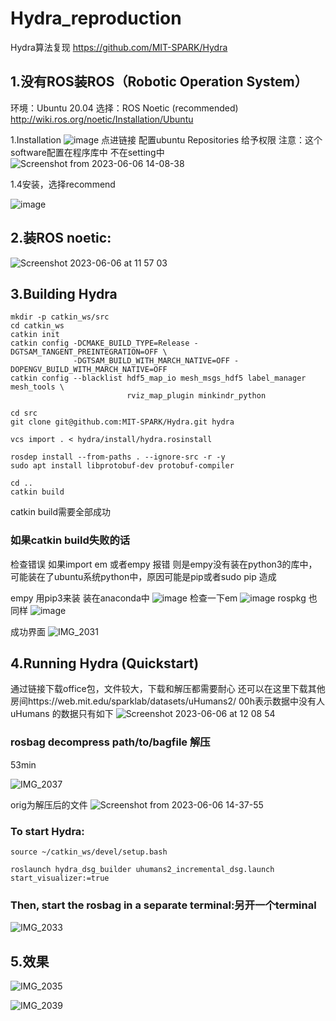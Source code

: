 # Hydra_reproduction
Hydra算法复现
https://github.com/MIT-SPARK/Hydra

## 1.没有ROS装ROS（Robotic Operation System）
环境：Ubuntu 20.04
选择：ROS Noetic (recommended)
http://wiki.ros.org/noetic/Installation/Ubuntu

1.Installation
![image](https://github.com/WentingXu3o3/Hydra_reproduction/assets/59476953/e64bed25-2b02-455a-aad8-96cffe0dd1e7)
点进链接 配置ubuntu Repositories 给予权限 注意：这个software配置在程序库中 不在setting中![Screenshot from 2023-06-06 14-08-38](https://github.com/WentingXu3o3/Hydra_reproduction/assets/59476953/c194ec4a-2d86-4849-8467-bd2c91fe3cd2)

1.4安装，选择recommend

![image](https://github.com/WentingXu3o3/Hydra_reproduction/assets/59476953/b15005f2-33d3-441d-9205-ad8779725b60)
## 2.装ROS noetic:

![Screenshot 2023-06-06 at 11 57 03](https://github.com/WentingXu3o3/Hydra_reproduction/assets/59476953/26ff90f1-bb46-42eb-ad3b-500d2faaf2ef)
## 3.Building Hydra
```
mkdir -p catkin_ws/src
cd catkin_ws
catkin init
catkin config -DCMAKE_BUILD_TYPE=Release -DGTSAM_TANGENT_PREINTEGRATION=OFF \
              -DGTSAM_BUILD_WITH_MARCH_NATIVE=OFF -DOPENGV_BUILD_WITH_MARCH_NATIVE=OFF
catkin config --blacklist hdf5_map_io mesh_msgs_hdf5 label_manager mesh_tools \
                          rviz_map_plugin minkindr_python

cd src
git clone git@github.com:MIT-SPARK/Hydra.git hydra
```
```
vcs import . < hydra/install/hydra.rosinstall

rosdep install --from-paths . --ignore-src -r -y
sudo apt install libprotobuf-dev protobuf-compiler

cd ..
catkin build
```
catkin build需要全部成功
### 如果catkin build失败的话
检查错误 如果import em 或者empy 报错
则是empy没有装在python3的库中，可能装在了ubuntu系统python中，原因可能是pip或者sudo pip 造成

empy 用pip3来装 装在anaconda中
![image](https://github.com/WentingXu3o3/Hydra_reproduction/assets/59476953/1ae655bf-a659-44ac-a130-ba2654dc0700)
检查一下em
![image](https://github.com/WentingXu3o3/Hydra_reproduction/assets/59476953/4fbd0313-eddf-4969-b6b2-f3cc018919bf)
rospkg 也同样
![image](https://github.com/WentingXu3o3/Hydra_reproduction/assets/59476953/5dca77f2-933b-45c8-9678-165bf766fed5)

成功界面
![IMG_2031](https://github.com/WentingXu3o3/Hydra_reproduction/assets/59476953/907eb59a-0105-40ca-8b1d-0b68b267d582)



## 4.Running Hydra (Quickstart)
通过链接下载office包，文件较大，下载和解压都需要耐心
还可以在这里下载其他房间https://web.mit.edu/sparklab/datasets/uHumans2/ 
00h表示数据中没有人
uHumans 的数据只有如下
![Screenshot 2023-06-06 at 12 08 54](https://github.com/WentingXu3o3/Hydra_reproduction/assets/59476953/6c98eddb-b308-46db-81d8-5d1e97ab8db1)

### rosbag decompress path/to/bagfile 解压
53min

![IMG_2037](https://github.com/WentingXu3o3/Hydra_reproduction/assets/59476953/8cc6e993-0dbd-4af8-a1fd-10711eab5bd6)

orig为解压后的文件
![Screenshot from 2023-06-06 14-37-55](https://github.com/WentingXu3o3/Hydra_reproduction/assets/59476953/107972f5-7719-4fe0-89b2-0a187658e90b)

### To start Hydra:
```
source ~/catkin_ws/devel/setup.bash

roslaunch hydra_dsg_builder uhumans2_incremental_dsg.launch start_visualizer:=true
```
### Then, start the rosbag in a separate terminal:另开一个terminal
![IMG_2033](https://github.com/WentingXu3o3/Hydra_reproduction/assets/59476953/16e27a81-86ff-4112-97f2-6816001d00ed)

## 5.效果
![IMG_2035](https://github.com/WentingXu3o3/Hydra_reproduction/assets/59476953/8984c566-808b-48ce-bed0-3f90e5eb749a)

![IMG_2039](https://github.com/WentingXu3o3/Hydra_reproduction/assets/59476953/0b6ddb3e-4686-40bb-8af6-4952de9cfa5e)

